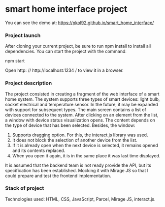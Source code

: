 # smart home interface project

You can see the demo at: https://pkol92.github.io/smart_home_interface/

### Project launch
After cloning your current project, be sure to run npm install to install all dependencies.
You can start the project with the command:

npm start

Open http: // http://localhost:1234 / to view it in a browser.

### Project description
The project consisted in creating a fragment of the web interface of a smart home system. The system supports three types of smart devices: light bulb, socket electrical and temperature sensor. In the future, it may be expanded with support for subsequent types.
The main screen contains a list of devices connected to the system.
After clicking on an element from the list, a window with device status visualization opens.
The content depends on the type of device that has been selected. Besides, the window:
1. Supports dragging option. For this, the interact.js library was used.
2. It does not block the selection of another device from the list.
3. If it is already open when the next device is selected, it remains opened and its contents replaced.
4. When you open it again, it is in the same place it was last time displayed.

It is assumed that the backend team is not ready provide the API, but its specification has been established. Mocking it with Mirage JS so that I could prepare and test the frontend implementation.

### Stack of project
Technologies used: HTML, CSS, JavaScript, Parcel, Mirage JS, interact.js.
